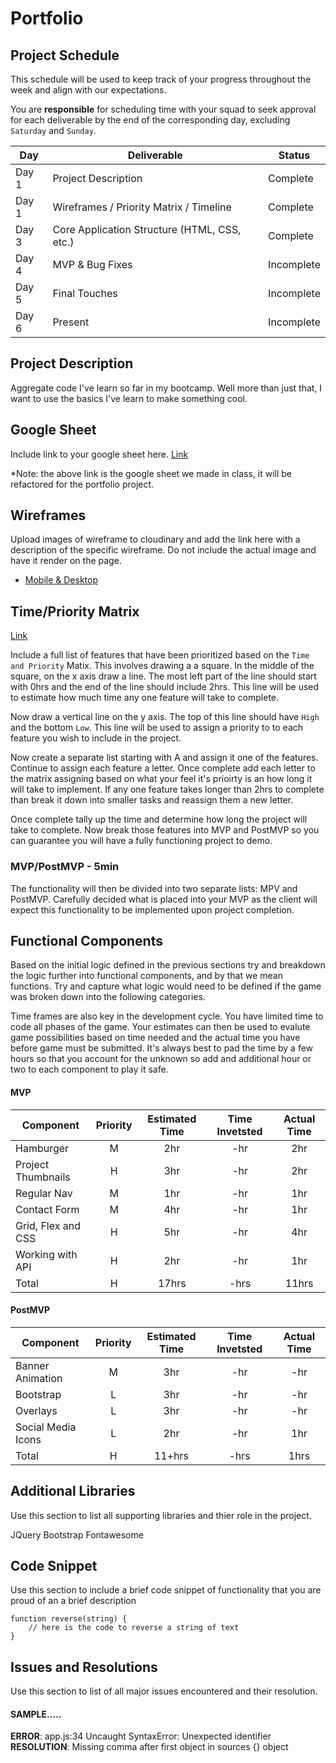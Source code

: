 # Portfolio
## Project Schedule

This schedule will be used to keep track of your progress throughout the week and align with our expectations.  

You are **responsible** for scheduling time with your squad to seek approval for each deliverable by the end of the corresponding day, excluding `Saturday` and `Sunday`.

|  Day | Deliverable | Status
|---|---| ---|
|Day 1| Project Description | Complete
|Day 1| Wireframes / Priority Matrix / Timeline | Complete
|Day 3| Core Application Structure (HTML, CSS, etc.) | Complete
|Day 4| MVP & Bug Fixes | Incomplete
|Day 5| Final Touches | Incomplete
|Day 6| Present | Incomplete


## Project Description
Aggregate code I've learn so far in my bootcamp. Well more than just that, I want to use the basics I've learn to make something cool.

## Google Sheet

Include link to your google sheet here. [Link](https://docs.google.com/spreadsheets/d/12ayaNOj50jTxSo0pVE2Rl60CJYdHl0UspqmoAOqjSmY/edit#gid=0)

*Note: the above link is the google sheet we made in class, it will be refactored for the portfolio project.

## Wireframes

Upload images of wireframe to cloudinary and add the link here with a description of the specific wireframe. Do not include the actual image and have it render on the page.  

- [Mobile & Desktop](https://i.imgur.com/ZjGYgql.jpg)

## Time/Priority Matrix 

[Link](https://i.imgur.com/ydBSNMd.jpg)


Include a full list of features that have been prioritized based on the `Time and Priority` Matix.  This involves drawing a a square.  In the middle of the square, on the x axis draw a line.  The most left part of the line should start with 0hrs and the end of the line should include 2hrs.  This line will be used to estimate how much time any one feature will take to complete. 

Now draw a vertical line on the y axis.  The top of this line should have `High` and the bottom `Low`.  This line will be used to assign a priority to to each feature you wish to include in the project.  

Now create a separate list starting with A and assign it one of the features.  Continue to assign each feature a letter.  Once complete add each letter to the matrix assigning based on what your feel it's prioirty is an how long it will take to implement. If any one feature takes longer than 2hrs to complete than break it down into smaller tasks and reassign them a new letter. 

Once complete tally up the time and determine how long the project will take to complete. Now break those features into MVP and PostMVP so you can guarantee you will have a fully functioning project to demo. 

### MVP/PostMVP - 5min

The functionality will then be divided into two separate lists: MPV and PostMVP.  Carefully decided what is placed into your MVP as the client will expect this functionality to be implemented upon project completion.  

## Functional Components

Based on the initial logic defined in the previous sections try and breakdown the logic further into functional components, and by that we mean functions.  Try and capture what logic would need to be defined if the game was broken down into the following categories.

Time frames are also key in the development cycle.  You have limited time to code all phases of the game.  Your estimates can then be used to evalute game possibilities based on time needed and the actual time you have before game must be submitted. It's always best to pad the time by a few hours so that you account for the unknown so add and additional hour or two to each component to play it safe.

#### MVP
| Component | Priority | Estimated Time | Time Invetsted | Actual Time |
| --- | :---: |  :---: | :---: | :---: |
| Hamburger | M | 2hr | -hr | 2hr|
| Project Thumbnails | H | 3hr | -hr | 2hr|
| Regular Nav | M | 1hr | -hr | 1hr|
| Contact Form | M | 4hr| -hr | 1hr |
| Grid, Flex and CSS| H | 5hr | -hr | 4hr|
| Working with API | H | 2hr| -hr | 1hr |
| Total | H | 17hrs| -hrs | 11hrs |

#### PostMVP
| Component | Priority | Estimated Time | Time Invetsted | Actual Time |
| --- | :---: |  :---: | :---: | :---: |
| Banner Animation | M | 3hr | -hr | -hr|
| Bootstrap | L | 3hr | -hr | -hr|
| Overlays | L | 3hr | -hr | -hr|
| Social Media Icons | L | 2hr | -hr | 1hr|
| Total | H | 11+hrs| -hrs | 1hrs |

## Additional Libraries
 Use this section to list all supporting libraries and thier role in the project. 

 JQuery
 Bootstrap
 Fontawesome

## Code Snippet

Use this section to include a brief code snippet of functionality that you are proud of an a brief description  

```
function reverse(string) {
	// here is the code to reverse a string of text
}
```

## Issues and Resolutions
 Use this section to list of all major issues encountered and their resolution.

#### SAMPLE.....
**ERROR**: app.js:34 Uncaught SyntaxError: Unexpected identifier                                
**RESOLUTION**: Missing comma after first object in sources {} object

